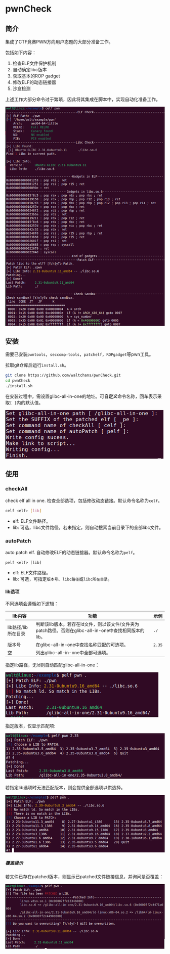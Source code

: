 # pwnCheck

## 简介

集成了CTF竞赛PWN方向用户态题的大部分准备工作。

包括如下内容：

1. 检查ELF文件保护机制
2. 自动确定libc版本
3. 获取基本的ROP gadget
4. 修改ELF的动态链接器
5. 沙盒检测

上述工作大部分命令过于繁琐，因此将其集成在脚本中，实现自动化准备工作。

![image-20241015142817961](./assert/autoCheck.png)

## 安装

需要已安装`pwntools`，`seccomp-tools`，`patchelf`，`ROPgadget`等pwn工具。

拉取git仓库后运行`install.sh`。

```bash
git clone https://github.com/waltchans/pwnCheck.git
cd pwnCheck
./install.sh
```

在安装过程中，需设置glibc-all-in-one的地址。可**自定义**命令名称，回车表示采取`[ ]`内的默认值。

![image-20241015144039036](./assert/install.png)

## 使用

### checkAll

check elf all in one. 检查全部选项，包括修改动态链接。默认命令名称为`celf`。

```bash
celf <elf> [lib]
```

- elf: ELF文件路径。
- lib: 可选，libc文件路径。若未指定，则自动搜索当前目录下的全部libc文件。

### autoPatch

auto patch elf. 自动修改ELF的动态链接器。默认命令名称为`pelf`。

```
pelf <elf> [lib]
```

- elf: ELF文件路径。
- lib: 可选，可指定`版本号`、`libc路径`或`libc所在目录`。

#### lib选项

不同选项会遵循如下逻辑：

| lib内容             | 功能                                                         | 示例   |
| ------------------- | ------------------------------------------------------------ | ------ |
| lib路径/lib所在目录 | 判断该lib版本。若存在ld文件，则以该文件/文件夹为patch路径。否则在glibc-all-in-one中查找相同版本的lib。 | `./`   |
| 版本号              | 在glibc-all-in-one中查找名称匹配的可选项。                   | `2.35` |
| 空                  | 列出glibc-all-in-one中全部可选项。                           |        |

指定lib路径，无ld则自动匹配glibc-all-in-one：

![image-20241015153025477](./assert/patchByPath.png)

指定版本，仅显示匹配项:

![image-20241015150142792](./assert/patchByVersion.png)

若指定lib选项时无法匹配版本，则会提供全部选项以供选择。

![image-20241015152832577](./assert/patchNoMatch.png)

##### 覆盖提示

若文件已存在patched版本，则显示已patched文件链接信息，并询问是否覆盖：

![image-20241015153230915](./assert/hadPatch.png)


